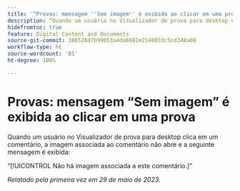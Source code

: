 ```yaml
---
title: '“Provas: mensagem ''Sem imagem'' é exibida ao clicar em uma prova”'
description: “Quando um usuário no Visualizador de prova para desktop clica em um comentário, a imagem associada ao comentário não abre e uma mensagem é exibida.”
hidefromtoc: true
feature: Digital Content and Documents
source-git-commit: 386528d7b99053a4da6982e2140933c5cd348a08
workflow-type: ht
source-wordcount: '81'
ht-degree: 100%

---
```



# Provas: mensagem “Sem imagem” é exibida ao clicar em uma prova

Quando um usuário no Visualizador de prova para desktop clica em um comentário, a imagem associada ao comentário não abre e a seguinte mensagem é exibida:

“[!UICONTROL Não há imagem associada a este comentário.]”

_Relatado pela primeira vez em 29 de maio de 2023._

